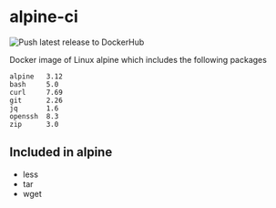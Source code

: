 # alpine-ci

![Push latest release to DockerHub](https://github.com/unfor19/alpine-ci/workflows/Push%20latest%20version%20to%20DockerHub/badge.svg)

Docker image of Linux alpine which includes the following packages

<!-- replacer_start -->

```
alpine   3.12
bash     5.0
curl     7.69
git      2.26
jq       1.6
openssh  8.3
zip      3.0
```

<!-- replacer_end -->

## Included in alpine

- less
- tar
- wget